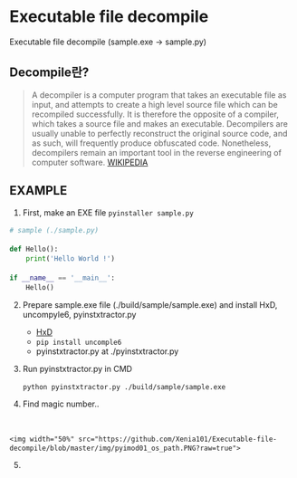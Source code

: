 # Executable file decompile

Executable file decompile (sample.exe → sample.py)

## Decompile란?
>A decompiler is a computer program that takes an executable file as input, and attempts to create a high level source file which can be recompiled successfully. It is therefore the opposite of a compiler, which takes a source file and makes an executable. Decompilers are usually unable to perfectly reconstruct the original source code, and as such, will frequently produce obfuscated code. Nonetheless, decompilers remain an important tool in the reverse engineering of computer software.
[WIKIPEDIA](https://en.wikipedia.org/wiki/Decompiler)

## EXAMPLE

1. First, make an EXE file ```pyinstaller sample.py```

```python
# sample (./sample.py)

def Hello():
    print('Hello World !')

if __name__ == '__main__':
    Hello()
```

2. Prepare sample.exe file (./build/sample/sample.exe) and install HxD, uncompyle6, pyinstxtractor.py
    - [HxD](https://mh-nexus.de/en/hxd/)
    - ```pip install uncomple6```
    - pyinstxtractor.py at ./pyinstxtractor.py

3. Run pyinstxtractor.py in CMD

    ``` python pyinstxtractor.py ./build/sample/sample.exe ```

4. Find magic number..

<p align=center float="left">
    <img width="50%" scr="https://github.com/Xenia101/Executable-file-decompile/blob/master/img/sample.PNG?raw=true">
    
    <img width="50%" src="https://github.com/Xenia101/Executable-file-decompile/blob/master/img/pyimod01_os_path.PNG?raw=true">
</p>

5. 
